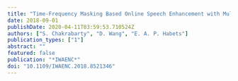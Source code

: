 ```yaml
---
title: "Time-Frequency Masking Based Online Speech Enhancement with Multi-Channel Data Using Convolutional Neural Networks"
date: 2018-09-01
publishDate: 2020-04-11T03:59:53.710524Z
authors: ["S. Chakrabarty", "D. Wang", "E. A. P. Habets"]
publication_types: ["1"]
abstract: ""
featured: false
publication: "*IWAENC*"
doi: "10.1109/IWAENC.2018.8521346"
---
```


